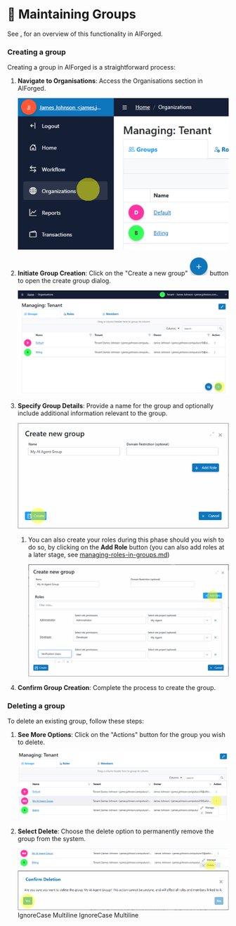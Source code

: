 # 📓 Maintaining Groups

See [.](./ "mention") for an overview of this functionality in AIForged.

### Creating a group

Creating a group in AIForged is a straightforward process:

1.  **Navigate to Organisations**: Access the Organisations section in AIForged.


    ![](../assets/image%20%2880%29.png)
2.  **Initiate Group Creation**: Click on the "Create a new group" ![](../assets/image%20%2882%29.png) button to open the create group dialog.

    ![](../assets/image%20%2881%29.png)
3.  **Specify Group Details**: Provide a name for the group and optionally include additional information relevant to the group.  


    ![](../assets/image%20%2883%29.png)
    1.  You can also create your roles during this phase should you wish to do so, by clicking on the **Add Role** button (you can also add roles at a later stage, see [managing-roles-in-groups.md](managing-roles-in-groups.md "mention"))

        ![](../assets/image%20%2884%29.png)
4. **Confirm Group Creation**: Complete the process to create the group.

### Deleting a group

To delete an existing group, follow these steps:

1.  **See More Options**: Click on the "Actions" button for the group you wish to delete.


    ![](../assets/image%20%2886%29.png)
2.  **Select Delete**: Choose the delete option to permanently remove the group from the system.

    ![](../assets/image%20%2887%29.png)
    ![](../assets/image%20%2888%29.png)
 IgnoreCase Multiline IgnoreCase Multiline




